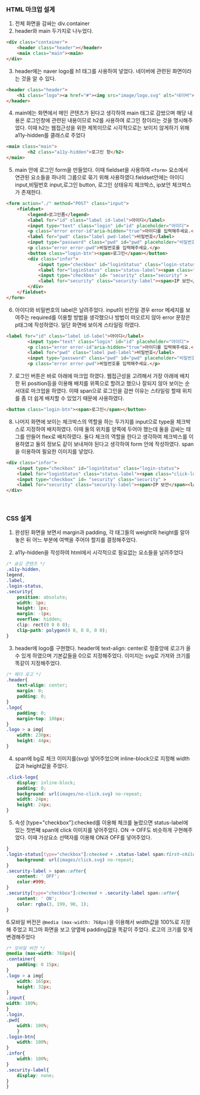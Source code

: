 ### HTML 마크업 설계

1. 전체 화면을 감싸는 div.container   
2. header와 main 두가지로 나누었다.
```html
<div class="container">
    <header class="header"></header>
    <main class="main"><main>
</div>
```
3. header에는 naver logo를 h1 태그를 사용하여 넣었다. 네이버에 관련된 화면이라는 것을 알 수 있다.    
```html
<header class="header">
    <h1 class="logo"><a href="#"><img src="image/logo.svg" alt="네이버"></a></h1>
</header>
```
4. main에는 화면에서 메인 콘텐츠가 된다고 생각하여 main 태그로 감쌌으며 해당 내용은 로그인창에 관련된 내용이므로 h2를 사용하여 로그인 창이라는 것을 명시해주었다. 이때 h2는 웹접근성을 위한 제목이므로 시각적으로는 보이지 않게하기 위해 a11y-hidden를 클래스로 주었다   
```html
<main class="main">
        <h2 class="a11y-hidden">로그인 창</h2>
</main>
```
5. main 안에 로그인 form을 만들었다. 이때 fieldset을 사용하여 ```<form>``` 요소에서 연관된 요소들을 하나의 그룹으로 묶기 위해 사용하였다.fieldset안에는 아이디 input,비밀번호 input,로그인 button, 로그인 상태유지 체크박스, ip보안 체크박스가 존재한다.
```html
<form action="./" method="POST" class="input">
    <fieldset>
        <legend>로그인폼</legend>
        <label for="id" class="label id-label">아이디</label>
        <input type="text" class="login" id="id" placeholder="아이디">
        <p class="error error-id"aria-hidden="true">아이디를 입력해주세요.</p>
        <label for="pwd" class="label pwd-label">비밀번호</label>
        <input type="password" class="pwd" id="pwd" placeholder="비밀번호">
        <p class="error error-pwd">비밀번호를 입력해주세요.</p>
        <button class="login-btn"><span>로그인</span></button>
        <div class="infor">
            <input type="checkbox" id="loginStatus" class="login-status">
            <label for="loginStatus" class="status-label"><span class="click-logo"></span><p class="click-infor">로그인 상태 유지</p></label>
            <input type="checkbox" id= "security" class="security" >
            <label for="security" class="security-label"><span>IP 보안</span><label>
        </div>
    </fieldset>
</form>
```
6. 아이디와 비밀번호의 label은 날려주었다. input이 빈칸일 경우 error 메세지를 보여주는 required를 이용할 방법을 생각했으나 방법이 떠오르지 않아 error 문장은 p태그에 작성하였다. 일단 화면에 보이게 스타일링 하였다.
```html
<label for="id" class="label id-label">아이디</label>
        <input type="text" class="login" id="id" placeholder="아이디">
        <p class="error error-id"aria-hidden="true">아이디를 입력해주세요.</p>
        <label for="pwd" class="label pwd-label">비밀번호</label>
        <input type="password" class="pwd" id="pwd" placeholder="비밀번호">
        <p class="error error-pwd">비밀번호를 입력해주세요.</p>
```
7. 로그인 버튼은 바로 아래에 마크업 하였다. 웹접근성을 고려해서 가장 아래에 배치한 뒤 position등을 이용해 배치를 위쪽으로 할려고 했으나 잘되지 않아 보이는 순서대로 마크업을 하였다. 이때 span으로 로그인을 감싼 이유는 스타일링 할때 위치를 좀 더 쉽게 배치할 수 있었기 때문에 사용하였다.
```html
<button class="login-btn"><span>로그인</span></button>
```
8. 나머지 화면에 보이는 체크박스의 역할을 하는 두가지를 input으로 type을 체크박스로 지정하여 배치하였다. 이때 둘의 위치를 양쪽에 두어야 했는데 둘을 감싸는 태그를 만들어 flex로 배치하였다. 둘다 체크의 역할을 한다고 생각하여 체크박스를 이용하였고 둘의 정보도 같이 보내져야 된다고 생각하여 form 안에 작성하였다. span을 이용하여 필요한 이미지를 넣었다. 
```html
<div class="infor">
    <input type="checkbox" id="loginStatus" class="login-status">
    <label for="loginStatus" class="status-label"><span class="click-logo"></span><span class="click-infor">로그인 상태 유지</span></label>
    <input type="checkbox" id= "security" class="security" >
    <label for="security" class="security-label"><span>IP 보안</span><label>
</div>
```
<br>

### CSS 설계 

1. 완성된 화면을 보면서 margin과 padding, 각 태그들의 weight와 height를 알아놓은 뒤 어느 부분에 여백을 주어야 할지를 결정해주었다.    

2. a11y-hidden을 작성하여 html에서 시각적으로 필요없는 요소들을 날려주었다
```css
/* 숨김 콘텐츠 */
.a11y-hidden, 
legend,
.label,
.login-status,
.security{
    position: absolute;
    width: 1px;
    height: 1px;
    margin: -1px;
    overflow: hidden;
    clip: rect(0 0 0 0);
    clip-path: polygon(0 0, 0 0, 0 0);
}
```

3. header에 logo를 구현했다. header에 text-align: center로 정중앙에 로고가 올 수 있게 하였으며 기본값들을 0으로 지정해주었다. 이미지는 svg로 가져와 크기를 똑같이 지정해주었다.
```css
/* 헤더 로고 */
.header{
    text-align: center;
    margin: 0;
    padding: 0;
}
.logo{
    padding: 0;
    margin-top: 106px; 
}
.logo > a img{
    width: 230px;
    height: 44px;
}
```
4. span에 bg로 체크 이미지를(svg) 넣어주었으며 inline-block으로 지정해 width값과 height값을 주었다. 
```css
.click-logo{
    display: inline-block;
    padding: 0;
    background: url(images/no-click.svg) no-repeat;
    width: 24px;
    height: 24px;
}
```
5. 속성 [type="checkbox"]:checked를 이용해 체크를 눌렀으면 status-label에 있는 첫번째 span에 click 이미지를 넣어주었다. ON -> OFF도 비슷하게 구현해주었다. 이때 가상요소 선택자를 이용해 ON과 OFF를 넣어주었다.
```css
}
.login-status[type="checkbox"]:checked + .status-label span:first-child{
    background: url(images/click.svg) no-repeat;
}
.security-label > span::after{
    content: ' OFF';
    color:#999;
}
.security[type="checkbox"]:checked + .security-label span::after{
    content: ' ON';
    color: rgba(3, 199, 90, 1);
}
```
6.모바일 버전은 ```@media (max-width: 768px)```을 이용해서 width값을 100%로 지정해 주었고 피그마 화면을 보고 양옆에 padding값을 똑같이 주었다. 로고의 크기를 맞게 변경해주었다
```css
/* 모바일 버전 */
@media (max-width: 768px){
.container{
    padding: 0 15px;
}
.logo > a img{
    width: 165px;
    height: 32px;
}
.input{
width: 100%;
}
.login,
.pwd{
    width: 100%;
    }
.login-btn{
    width: 100%;
}
.infor{
    width: 100%;
}
.security-label{
    display: none;
}
}
```